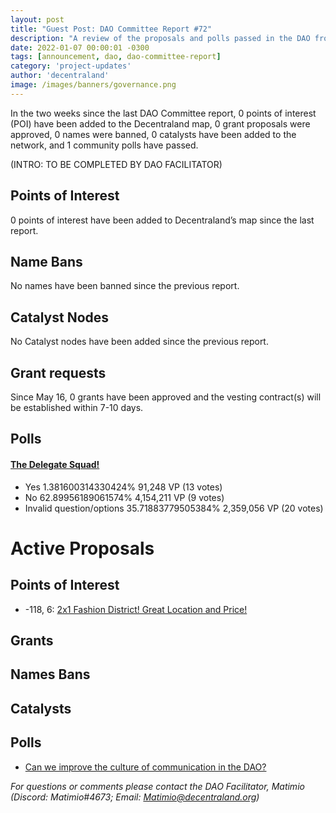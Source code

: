 ```yaml
---
layout: post
title: "Guest Post: DAO Committee Report #72"
description: "A review of the proposals and polls passed in the DAO from May 16 through May 31".
date: 2022-01-07 00:00:01 -0300
tags: [announcement, dao, dao-committee-report]
category: 'project-updates'
author: 'decentraland'
image: /images/banners/governance.png
---
```


In the two weeks since the last DAO Committee report, 0 points of interest (POI) have been added to the Decentraland map, 0 grant proposals were approved, 0 names were banned, 0 catalysts have been added to the network, and 1 community polls have passed.

(INTRO: TO BE COMPLETED BY DAO FACILITATOR)

## Points of Interest
0 points of interest have been added to Decentraland’s map since the last report.


## Name Bans

No names have been banned since the previous report.

## Catalyst Nodes
No Catalyst nodes have been added since the previous report.


## Grant requests
Since May 16, 0 grants have been approved and the vesting contract(s) will be established within 7-10 days.


## Polls

#### [The Delegate Squad!](https://governance.decentraland.org/proposal/?id=1480b7be-7349-43df-8ff4-62751817502e)

* Yes 1.381600314330424% 91,248 VP (13 votes)
* No 62.89956189061574% 4,154,211 VP (9 votes)
* Invalid question/options 35.71883779505384% 2,359,056 VP (20 votes)



# Active Proposals

## Points of Interest

* -118, 6: [2x1 Fashion District! Great Location and Price! ](https://governance.decentraland.org/proposal/?id=58332865-8c2d-40d2-8b3d-36017d0a4d1e)

## Grants


## Names Bans


## Catalysts


## Polls

* [Can we improve the culture of communication in the DAO?](https://governance.decentraland.org/proposal/?id=4da45e6e-0ad6-41d8-976a-948fec72a699)

*For questions or comments please contact the DAO Facilitator, Matimio (Discord: Matimio#4673; Email: [Matimio@decentraland.org](mailto:Matimio@decentraland.org))*